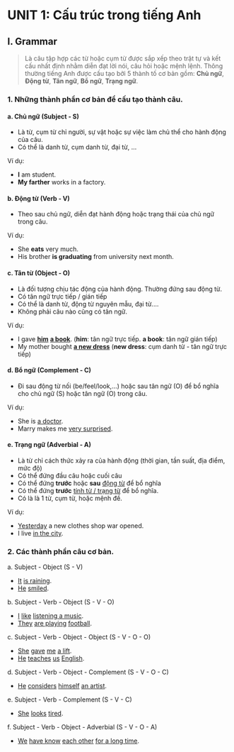 # UNIT 1: Cấu trúc trong tiếng Anh

## I. Grammar

> Là câu tập hợp các từ hoặc cụm từ được sắp xếp theo trật tự và kết cấu nhất định nhằm diễn đạt lời nói, câu hỏi hoặc mệnh lệnh. Thông thường tiếng Anh được cấu tạo bởi 5 thành tố cơ bản gồm: <b>Chủ ngữ</b>, <b>Động từ</b>, <b>Tân ngữ</b>, <b>Bổ ngữ</b>, <b>Trạng ngữ</b>.

### 1. Những thành phần cơ bản để cấu tạo thành câu.

#### a. Chủ ngữ (Subject - S)

- Là từ, cụm từ chỉ người, sự vật hoặc sự việc làm chủ thể cho hành động của câu.
- Có thể là danh từ, cụm danh từ, đại từ, ...

Ví dụ:

- <b>I</b> am student.
- <b>My farther</b> works in a factory.

#### b. Động từ (Verb - V)

- Theo sau chủ ngữ, diễn đạt hành động hoặc trạng thái của chủ ngữ trong câu.

Ví dụ:

- She <b>eats</b> very much.
- His brother <b>is graduating</b> from university next month.

#### c. Tân từ (Object - O)

- Là đối tượng chịu tác động của hành động. Thường đứng sau động từ.
- Có tân ngữ trực tiếp / gián tiếp
- Có thể là danh từ, động từ nguyên mẫu, đại từ....
- Không phải câu nào cũng có tân ngữ.

Ví dụ:

- I gave <u>**him**</u> <u>**a book**</u>. (**him**: tân ngữ trực tiếp. **a book**: tân ngữ gián tiếp)
- My mother bought <u>**a new dress**</u> (**new dress**: cụm danh từ - tân ngữ trực tiếp)

#### d. Bổ ngữ (Complement - C)

- Đi sau động từ nối (be/feel/look,...) hoặc sau tân ngữ (O) để bổ nghĩa cho chủ ngữ (S) hoặc tân ngữ (O) trong câu.

Ví dụ:

- She is <u>a doctor</u>.
- Marry makes me <u>very surprised</u>.

#### e. Trạng ngữ (Adverbial - A)

- Là từ chỉ cách thức xảy ra của hành động (thời gian, tần suất, địa điểm, mức độ)
- Có thể đứng đầu câu hoặc cuối câu
- Có thể đứng **trước** hoặc **sau** <u>động từ</u> để bổ nghĩa
- Có thể đứng **trước** <u>tính từ / trạng từ</u> để bổ nghĩa.
- Có là là 1 từ, cụm từ, hoặc mệnh đề.

Ví dụ:

- <u>Yesterday</u> a new clothes shop war opened.
- I live <u>in the city</u>.

### 2. Các thành phần câu cơ bản.

a. Subject - Object (S - V)

- <u>It</u> <u>is raining</u>.
- <u>He</u> <u>smiled</u>.

b. Subject - Verb - Object (S - V - O)

- <u>I</u> <u>like</u> <u>listening a music</u>.
- <u>They</u> <u>are playing</u> <u>football</u>.

c. Subject - Verb - Object - Object (S - V - O - O)

- <u>She</u> <u>gave</u> <u>me</u> <u>a lift</u>.
- <u>He</u> <u>teaches</u> <u>us</u> <u>English</u>.

d. Subject - Verb - Object - Complement (S - V - O - C)

- <u>He</u> <u>considers</u> <u>himself</u> <u>an artist</u>.

e. Subject - Verb - Complement (S - V - C)

- <u>She</u> <u>looks</u> <u>tired</u>.

f. Subject - Verb - Object - Adverbial (S - V - O - A)

- <u>We</u> <u>have know</u> <u>each  other</u> <u>for a long time</u>.
